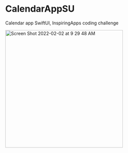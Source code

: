 # CalendarAppSU
Calendar app SwiftUI, InspiringApps coding challenge

<img width="370" alt="Screen Shot 2022-02-02 at 9 29 48 AM" src="https://user-images.githubusercontent.com/12850537/152173740-a8e09fee-e175-4469-94e2-d3bbb151deb0.png">

